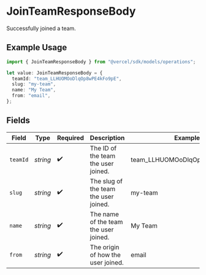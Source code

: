 # JoinTeamResponseBody

Successfully joined a team.

## Example Usage

```typescript
import { JoinTeamResponseBody } from "@vercel/sdk/models/operations";

let value: JoinTeamResponseBody = {
  teamId: "team_LLHUOMOoDlqOp8wPE4kFo9pE",
  slug: "my-team",
  name: "My Team",
  from: "email",
};
```

## Fields

| Field                                 | Type                                  | Required                              | Description                           | Example                               |
| ------------------------------------- | ------------------------------------- | ------------------------------------- | ------------------------------------- | ------------------------------------- |
| `teamId`                              | *string*                              | :heavy_check_mark:                    | The ID of the team the user joined.   | team_LLHUOMOoDlqOp8wPE4kFo9pE         |
| `slug`                                | *string*                              | :heavy_check_mark:                    | The slug of the team the user joined. | my-team                               |
| `name`                                | *string*                              | :heavy_check_mark:                    | The name of the team the user joined. | My Team                               |
| `from`                                | *string*                              | :heavy_check_mark:                    | The origin of how the user joined.    | email                                 |